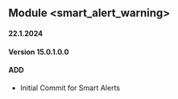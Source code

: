 ## Module <smart_alert_warning>

#### 22.1.2024
#### Version 15.0.1.0.0
#### ADD

- Initial Commit for Smart Alerts
